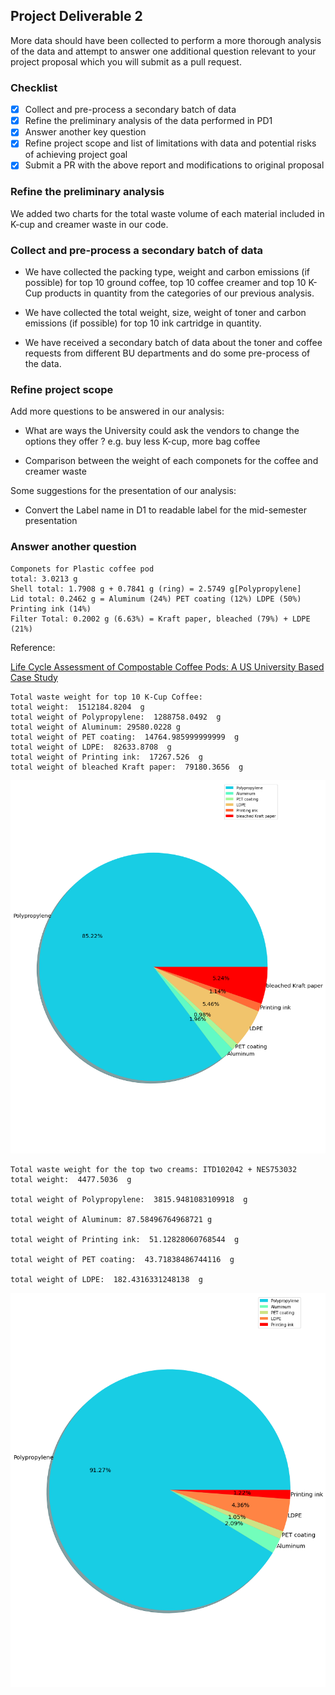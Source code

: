 ## Project Deliverable 2

More data should have been collected to perform a more thorough analysis of the data and attempt to answer one additional question relevant to your project proposal which you will submit as a pull request.

### Checklist

- [x] Collect and pre-process a secondary batch of data
- [x] Refine the preliminary analysis of the data performed in PD1
- [x] Answer another key question
- [x] Refine project scope and list of limitations with data and potential risks of achieving project goal
- [x] Submit a PR with the above report and modifications to original proposal

### Refine the preliminary analysis

We added two charts for the total waste volume of each material included in K-cup and creamer waste in our code.

### Collect and pre-process a secondary batch of data

- We have collected the packing type, weight and carbon emissions (if possible) for top 10 ground coffee, top 10 coffee creamer and top 10 K-Cup products in quantity from the categories of our previous analysis.


- We have collected the total weight, size, weight of toner and carbon emissions (if possible) for top 10 ink cartridge in quantity.


- We have received a secondary batch of data about the toner and coffee requests from different BU departments and do some pre-process of the data.

### Refine project scope

Add more questions to be answered in our analysis:

- What are ways the University could ask the vendors to change the options they offer ? e.g. buy less K-cup, more bag coffee

- Comparison between the weight of each componets for the coffee and creamer waste

Some suggestions for the presentation of our analysis:

- Convert the Label name in D1 to readable label for the mid-semester presentation

### Answer another question

```
Componets for Plastic coffee pod
total: 3.0213 g
Shell total: 1.7908 g + 0.7841 g (ring) = 2.5749 g[Polypropylene]
Lid total: 0.2462 g = Aluminum (24%) PET coating (12%) LDPE (50%) Printing ink (14%)
Filter Total: 0.2002 g (6.63%) = Kraft paper, bleached (79%) + LDPE (21%)
```

Reference: 

[Life Cycle Assessment of Compostable Coffee Pods: A US University Based Case Study](https://www.nature.com/articles/s41598-020-65058-1/tables/3)

```
Total waste weight for top 10 K-Cup Coffee:
total weight:  1512184.8204  g
total weight of Polypropylene:  1288758.0492  g
total weight of Aluminum: 29580.0228 g
total weight of PET coating:  14764.985999999999  g
total weight of LDPE:  82633.8708  g
total weight of Printing ink:  17267.526  g
total weight of bleached Kraft paper:  79180.3656  g
```

![plastic-coffee-pods-waste-components](./image/plastic-coffee-pods-waste-components.png)

```
Total waste weight for the top two creams: ITD102042 + NES753032
total weight:  4477.5036  g

total weight of Polypropylene:  3815.9481083109918  g

total weight of Aluminum: 87.58496764968721 g

total weight of Printing ink:  51.12828060768544  g

total weight of PET coating:  43.71838486744116  g

total weight of LDPE:  182.4316331248138  g
```

![coffee-creamer-pods-waste-components](./image/coffee-creamer-pods-waste-components.png)